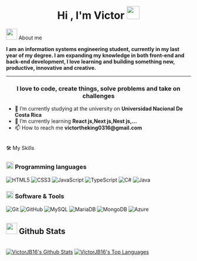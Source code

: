 <h1 align="center">Hi , I'm Victor <img src="https://media.giphy.com/media/hvRJCLFzcasrR4ia7z/giphy.gif" width="35"></h1>

<!--About Me-->


<picture><img src = "https://github.com/7oSkaaa/7oSkaaa/blob/main/Images/about_me.gif?raw=true" width = 30px></picture> About me

**I am an information systems engineering student, currently in my last year of my degree. I am expanding my
knowledge in both front-end and back-end development, I love learning and building something new, productive,
innovative and creative.**
<hr>
<h3 align="center">I love to code, create things, solve problems and take on challenges</h3>
  <ul>
    <li>🔭 I’m currently studying at the university on <strong>Universidad Nacional De Costa Rica</strong></li>
    <li>🌱 I’m currently learning <strong>React js,Next js,Nest js,...</strong></li>
    <li>📫 How to reach me <strong>victortheking0316@gmail.com</strong></li>
  </ul>
<br>
🛠️ My Skills

### <picture> <img src = "https://github.com/7oSkaaa/7oSkaaa/blob/main/Images/Programming_Languages.gif?raw=true" width = 20px>  </picture> Programming languages

![HTML5](https://img.shields.io/badge/html5-%23E34F26.svg?style=for-the-badge&logo=html5&logoColor=white)
![CSS3](https://img.shields.io/badge/css3-%231572B6.svg?style=for-the-badge&logo=css3&logoColor=white)
![JavaScript](https://img.shields.io/badge/javascript-%23323330.svg?style=for-the-badge&logo=javascript&logoColor=%23F7DF1E)
![TypeScript](https://img.shields.io/badge/typescript-%23007ACC.svg?style=for-the-badge&logo=typescript&logoColor=white)
![C#](https://img.shields.io/badge/c%23-%23239120.svg?style=for-the-badge&logo=csharp&logoColor=white)
![Java](https://img.shields.io/badge/java-%23ED8B00.svg?style=for-the-badge&logo=openjdk&logoColor=white)

### <picture> <img src = "https://github.com/7oSkaaa/7oSkaaa/blob/main/Images/Software_Tools.gif?raw=true" width = 20px>  </picture> Software & Tools

![Git](https://img.shields.io/badge/git-%23F05033.svg?style=for-the-badge&logo=git&logoColor=white)
![GitHub](https://img.shields.io/badge/github-%23121011.svg?style=for-the-badge&logo=github&logoColor=white)
![MySQL](https://img.shields.io/badge/mysql-4479A1.svg?style=for-the-badge&logo=mysql&logoColor=white)
![MariaDB](https://img.shields.io/badge/MariaDB-003545?style=for-the-badge&logo=mariadb&logoColor=white)
![MongoDB](https://img.shields.io/badge/MongoDB-%234ea94b.svg?style=for-the-badge&logo=mongodb&logoColor=white)
![Azure](https://img.shields.io/badge/azure-%230072C6.svg?style=for-the-badge&logo=microsoftazure&logoColor=white)

## <picture> <img src = "https://github.com/7oSkaaa/7oSkaaa/blob/main/Images/Statistics.gif?raw=true" width = 30px>  </picture> Github Stats
<br/>
    <a href="https://github.com/VictorJB16/github-readme-stats"><img alt="VictorJB16's Github Stats" src="https://github-readme-stats.vercel.app/api?username=VictorJB16&show_icons=true&count_private=true&theme=react&hide_border=true&bg_color=0D1117" /></a>
  <a href="https://github.com/VictorJB16/github-readme-stats"><img alt="VictorJB16's Top Languages" src="https://github-readme-stats.vercel.app/api/top-langs/?username=VictorJB16&langs_count=8&count_private=true&layout=compact&theme=react&hide_border=true&bg_color=0D1117" /></a>
  <br/>
